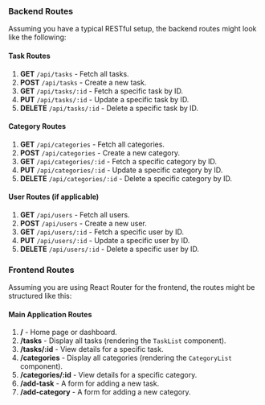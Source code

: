 ### Backend Routes

Assuming you have a typical RESTful setup, the backend routes might look like the following:

#### Task Routes

1. **GET** `/api/tasks` - Fetch all tasks.
2. **POST** `/api/tasks` - Create a new task.
3. **GET** `/api/tasks/:id` - Fetch a specific task by ID.
4. **PUT** `/api/tasks/:id` - Update a specific task by ID.
5. **DELETE** `/api/tasks/:id` - Delete a specific task by ID.

#### Category Routes

1. **GET** `/api/categories` - Fetch all categories.
2. **POST** `/api/categories` - Create a new category.
3. **GET** `/api/categories/:id` - Fetch a specific category by ID.
4. **PUT** `/api/categories/:id` - Update a specific category by ID.
5. **DELETE** `/api/categories/:id` - Delete a specific category by ID.

#### User Routes (if applicable)

1. **GET** `/api/users` - Fetch all users.
2. **POST** `/api/users` - Create a new user.
3. **GET** `/api/users/:id` - Fetch a specific user by ID.
4. **PUT** `/api/users/:id` - Update a specific user by ID.
5. **DELETE** `/api/users/:id` - Delete a specific user by ID.

### Frontend Routes

Assuming you are using React Router for the frontend, the routes might be structured like this:

#### Main Application Routes

1. **/** - Home page or dashboard.
2. **/tasks** - Display all tasks (rendering the `TaskList` component).
3. **/tasks/:id** - View details for a specific task.
4. **/categories** - Display all categories (rendering the `CategoryList` component).
5. **/categories/:id** - View details for a specific category.
6. **/add-task** - A form for adding a new task.
7. **/add-category** - A form for adding a new category.
